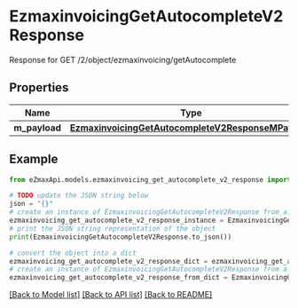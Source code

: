 # EzmaxinvoicingGetAutocompleteV2Response

Response for GET /2/object/ezmaxinvoicing/getAutocomplete

## Properties

Name | Type | Description | Notes
------------ | ------------- | ------------- | -------------
**m_payload** | [**EzmaxinvoicingGetAutocompleteV2ResponseMPayload**](EzmaxinvoicingGetAutocompleteV2ResponseMPayload.md) |  | 

## Example

```python
from eZmaxApi.models.ezmaxinvoicing_get_autocomplete_v2_response import EzmaxinvoicingGetAutocompleteV2Response

# TODO update the JSON string below
json = "{}"
# create an instance of EzmaxinvoicingGetAutocompleteV2Response from a JSON string
ezmaxinvoicing_get_autocomplete_v2_response_instance = EzmaxinvoicingGetAutocompleteV2Response.from_json(json)
# print the JSON string representation of the object
print(EzmaxinvoicingGetAutocompleteV2Response.to_json())

# convert the object into a dict
ezmaxinvoicing_get_autocomplete_v2_response_dict = ezmaxinvoicing_get_autocomplete_v2_response_instance.to_dict()
# create an instance of EzmaxinvoicingGetAutocompleteV2Response from a dict
ezmaxinvoicing_get_autocomplete_v2_response_from_dict = EzmaxinvoicingGetAutocompleteV2Response.from_dict(ezmaxinvoicing_get_autocomplete_v2_response_dict)
```
[[Back to Model list]](../README.md#documentation-for-models) [[Back to API list]](../README.md#documentation-for-api-endpoints) [[Back to README]](../README.md)


